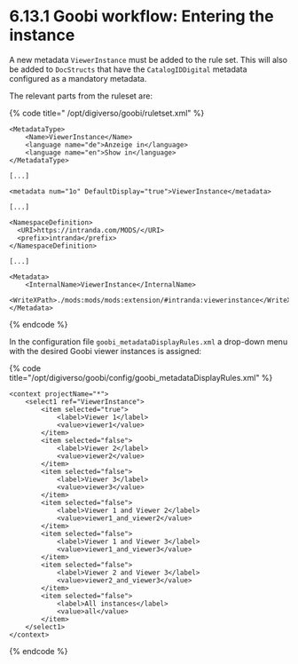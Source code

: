 # 6.13.1 Goobi workflow: Entering the instance

A new metadata `ViewerInstance` must be added to the rule set. This will also be added to `DocStructs` that have the `CatalogIDDigital` metadata configured as a mandatory metadata. 

The relevant parts from the ruleset are:

{% code title=" /opt/digiverso/goobi/ruletset.xml" %}
```markup
<MetadataType>
    <Name>ViewerInstance</Name>
    <language name="de">Anzeige in</language>
    <language name="en">Show in</language>
</MetadataType>

[...]

<metadata num="1o" DefaultDisplay="true">ViewerInstance</metadata>

[...]

<NamespaceDefinition>
  <URI>https://intranda.com/MODS/</URI>
  <prefix>intranda</prefix>
</NamespaceDefinition>

[...]

<Metadata>
    <InternalName>ViewerInstance</InternalName>
    <WriteXPath>./mods:mods/mods:extension/#intranda:viewerinstance</WriteXPath>
</Metadata>
```
{% endcode %}

In the configuration file `goobi_metadataDisplayRules.xml` a drop-down menu with the desired Goobi viewer instances is assigned:

{% code title="/opt/digiverso/goobi/config/goobi\_metadataDisplayRules.xml" %}
```markup
<context projectName="*">
    <select1 ref="ViewerInstance">
        <item selected="true">
            <label>Viewer 1</label>
            <value>viewer1</value>
        </item>
        <item selected="false">
            <label>Viewer 2</label>
            <value>viewer2</value>
        </item>
        <item selected="false">
            <label>Viewer 3</label>
            <value>viewer3</value>
        </item>
        <item selected="false">
            <label>Viewer 1 and Viewer 2</label>
            <value>viewer1_and_viewer2</value>
        </item>
        <item selected="false">
            <label>Viewer 1 and Viewer 3</label>
            <value>viewer1_and_viewer3</value>
        </item>
        <item selected="false">
            <label>Viewer 2 and Viewer 3</label>
            <value>viewer2_and_viewer3</value>
        </item>
        <item selected="false">
            <label>All instances</label>
            <value>all</value>
        </item>
    </select1>
</context>
```
{% endcode %}

